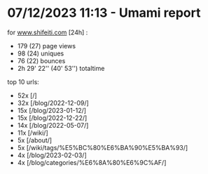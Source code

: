 # 07/12/2023 11:13 - Umami report
for www.shifeiti.com [24h] :

 - 179 (27) page views
 - 98 (24) uniques
 - 76 (22) bounces
 - 2h 29' 22'' (40' 53'') totaltime


top 10 urls:
 - 52x [/]
 - 32x [/blog/2022-12-09/]
 - 15x [/blog/2023-01-12/]
 - 15x [/blog/2022-12-22/]
 - 14x [/blog/2022-05-07/]
 - 11x [/wiki/]
 - 5x [/about/]
 - 5x [/wiki/tags/%E5%BC%80%E6%BA%90%E5%BA%93/]
 - 4x [/blog/2023-02-03/]
 - 4x [/blog/categories/%E6%8A%80%E6%9C%AF/]



